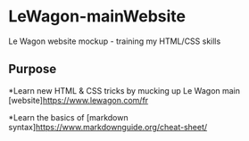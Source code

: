 # LeWagon-mainWebsite
Le Wagon website mockup - training my HTML/CSS skills

## **Purpose**

*Learn new HTML & CSS tricks by mucking up Le Wagon main [website]https://www.lewagon.com/fr

*Learn the basics of [markdown syntax]https://www.markdownguide.org/cheat-sheet/
